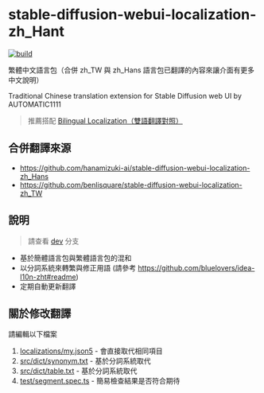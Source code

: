 # stable-diffusion-webui-localization-zh_Hant

[![build](https://github.com/bluelovers/stable-diffusion-webui-localization-zh_Hant/actions/workflows/build.yml/badge.svg?branch=dev)](https://github.com/bluelovers/stable-diffusion-webui-localization-zh_Hant/actions/workflows/build.yml)

繁體中文語言包（合併 zh_TW 與 zh_Hans 語言包已翻譯的內容來讓介面有更多中文說明）

Traditional Chinese translation extension for Stable Diffusion web UI by AUTOMATIC1111

> 推薦搭配 [Bilingual Localization（雙語翻譯對照）](https://github.com/journey-ad/sd-webui-bilingual-localization)

## 合併翻譯來源

- https://github.com/hanamizuki-ai/stable-diffusion-webui-localization-zh_Hans
- https://github.com/benlisquare/stable-diffusion-webui-localization-zh_TW

## 說明

> 請查看 [dev](https://github.com/bluelovers/stable-diffusion-webui-localization-zh_Hant/tree/dev) 分支

- 基於簡體語言包與繁體語言包的混和
- 以分詞系統來轉繁與修正用語 (請參考 https://github.com/bluelovers/idea-l10n-zht#readme)
- 定期自動更新翻譯

## 關於修改翻譯

請編輯以下檔案

1. [localizations/my.json5](https://github.com/bluelovers/stable-diffusion-webui-localization-zh_Hant/blob/dev/localizations/my.json5) - 會直接取代相同項目
2. [src/dict/synonym.txt](https://github.com/bluelovers/stable-diffusion-webui-localization-zh_Hant/blob/dev/src/dict/synonym.txt) - 基於分詞系統取代
3. [src/dict/table.txt](https://github.com/bluelovers/stable-diffusion-webui-localization-zh_Hant/blob/dev/src/dict/table.txt) - 基於分詞系統取代
4. [test/segment.spec.ts](https://github.com/bluelovers/stable-diffusion-webui-localization-zh_Hant/blob/dev/test/segment.spec.ts) - 簡易檢查結果是否符合期待



